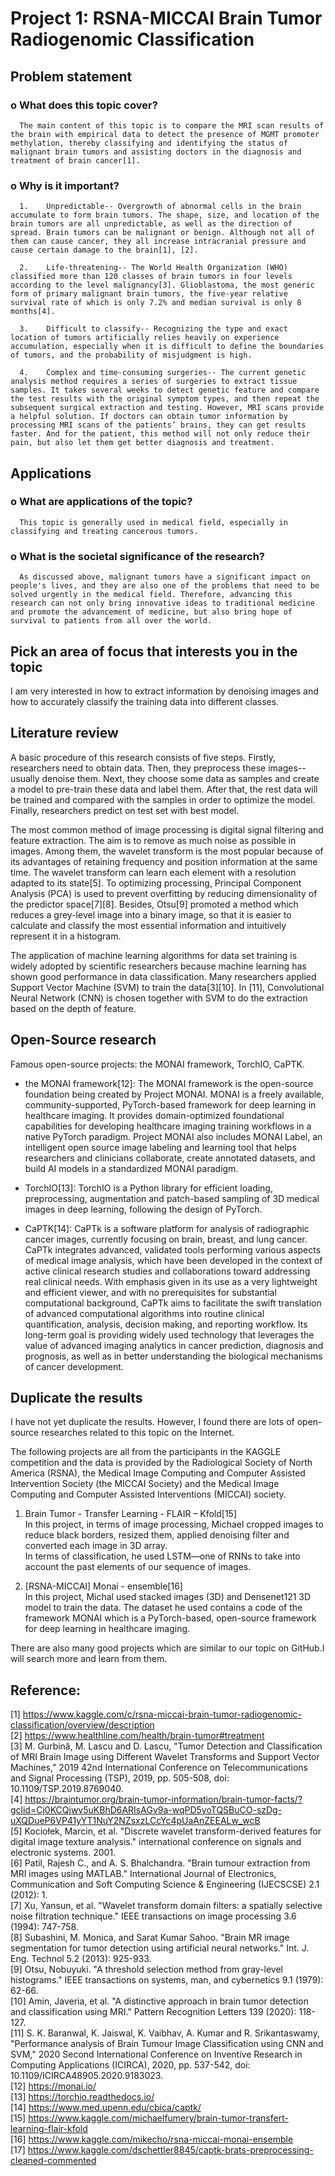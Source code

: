# Project 1: RSNA-MICCAI Brain Tumor Radiogenomic Classification 

## Problem statement
   ### o	What does this topic cover?
      
      The main content of this topic is to compare the MRI scan results of the brain with empirical data to detect the presence of MGMT promoter methylation, thereby classifying and identifying the status of malignant brain tumors and assisting doctors in the diagnosis and treatment of brain cancer[1].

   ### o	Why is it important? 
      
      1.    Unpredictable-- Overgrowth of abnormal cells in the brain accumulate to form brain tumors. The shape, size, and location of the brain tumors are all unpredictable, as well as the direction of spread. Brain tumors can be malignant or benign. Although not all of them can cause cancer, they all increase intracranial pressure and cause certain damage to the brain[1], [2].
      
      2.	Life-threatening-- The World Health Organization (WHO) classified more than 120 classes of brain tumors in four levels according to the level malignancy[3]. Glioblastoma, the most generic form of primary malignant brain tumors, the five-year relative survival rate of which is only 7.2% and median survival is only 8 months[4].
      
      3.	Difficult to classify-- Recognizing the type and exact location of tumors artificially relies heavily on experience accumulation, especially when it is difficult to define the boundaries of tumors, and the probability of misjudgment is high.

      4.	Complex and time-consuming surgeries-- The current genetic analysis method requires a series of surgeries to extract tissue samples. It takes several weeks to detect genetic feature and compare the test results with the original symptom types, and then repeat the subsequent surgical extraction and testing. However, MRI scans provide a helpful solution. If doctors can obtain tumor information by processing MRI scans of the patients’ brains, they can get results faster. And for the patient, this method will not only reduce their pain, but also let them get better diagnosis and treatment.

## Applications
   ### o	What are applications of the topic? 
      
      This topic is generally used in medical field, especially in classifying and treating cancerous tumors.
   
   ### o	What is the societal significance of the research?  
      
      As discussed above, malignant tumors have a significant impact on people's lives, and they are also one of the problems that need to be solved urgently in the medical field. Therefore, advancing this research can not only bring innovative ideas to traditional medicine and promote the advancement of medicine, but also bring hope of survival to patients from all over the world.

## Pick an area of focus that interests you in the topic
   I am very interested in how to extract information by denoising images and how to accurately classify the training data into different classes.

## Literature review 
   A basic procedure of this research consists of five steps. Firstly, researchers need to obtain data. Then, they preprocess these images--usually denoise them. Next, they choose some data as samples and create a model to pre-train these data and label them. After that, the rest data will be trained and compared with the samples in order to optimize the model. Finally, researchers predict on test set with best model.  
   
   The most common method of image processing is digital signal filtering and feature extraction. The aim is to remove as much noise as possible in images. Among them, the wavelet transform is the most popular because of its advantages of retaining frequency and position information at the same time. The wavelet transform can learn each element with a resolution adapted to its state[5]. To optimizing processing, Principal Component Analysis (PCA) is used to prevent overfitting by reducing dimensionality of the predictor space[7][8]. Besides, Otsu[9] promoted a method which reduces a grey-level image into a binary image, so that it is easier to calculate and classify the most essential information and intuitively represent it in a histogram.  
   
   The application of machine learning algorithms for data set training is widely adopted by scientific researchers because machine learning has shown good performance in data classification. Many researchers applied Support Vector Machine (SVM) to train the data[3][10]. In [11], Convolutional Neural Network (CNN) is chosen together with SVM to do the extraction based on the depth of feature.

## Open-Source research
   Famous open-source projects: the MONAI framework, TorchIO, CaPTK.  
   
   *  the MONAI framework[12]: The MONAI framework is the open-source foundation being created by Project MONAI. MONAI is a freely available, community-supported, PyTorch-based framework for deep learning in healthcare imaging. It provides domain-optimized foundational capabilities for developing healthcare imaging training workflows in a native PyTorch paradigm. Project MONAI also includes MONAI Label, an intelligent open source image labeling and learning tool that helps researchers and clinicians collaborate, create annotated datasets, and build AI models in a standardized MONAI paradigm. 
   
   *  TorchIO[13]: TorchIO is a Python library for efficient loading, preprocessing, augmentation and patch-based sampling of 3D medical images in deep learning, following the design of PyTorch.  
   
   *  CaPTK[14]: CaPTk is a software platform for analysis of radiographic cancer images, currently focusing on brain, breast, and lung cancer. CaPTk integrates advanced, validated tools performing various aspects of medical image analysis, which have been developed in the context of active clinical research studies and collaborations toward addressing real clinical needs. With emphasis given in its use as a very lightweight and efficient viewer, and with no prerequisites for substantial computational background, CaPTk aims to facilitate the swift translation of advanced computational algorithms into routine clinical quantification, analysis, decision making, and reporting workflow. Its long-term goal is providing widely used technology that leverages the value of advanced imaging analytics in cancer prediction, diagnosis and prognosis, as well as in better understanding the biological mechanisms of cancer development.

## Duplicate the results 
   I have not yet duplicate the results. However, I found there are lots of open-source researches related to this topic on the Internet.  
   
   The following projects are all from the participants in the KAGGLE competition and the data is provided by the Radiological Society of North America (RSNA), the Medical Image Computing and Computer Assisted Intervention Society (the MICCAI Society) and the Medical Image Computing and Computer Assisted Interventions (MICCAI) society.  
   1.	Brain Tumor - Transfer Learning - FLAIR – Kfold[15]  
      In this project, in terms of image processing, Michael cropped images to reduce black borders, resized them, applied denoising filter and converted each image in 3D array.  
      In terms of classification, he used LSTM—one of RNNs to take into account the past elements of our sequence of images.
   
   2.	[RSNA-MICCAI] Monai - ensemble[16]  
      In this project, Michal used stacked images (3D) and Densenet121 3D model to train the data. The dataset he used contains a code of the framework MONAI which is a PyTorch-based, open-source framework for deep learning in healthcare imaging.
   
   There are also many good projects which are similar to our topic on GitHub.I will search more and learn from them.
   
## Reference: 
[1] 	https://www.kaggle.com/c/rsna-miccai-brain-tumor-radiogenomic-classification/overview/description  
[2]	  https://www.healthline.com/health/brain-tumor#treatment  
[3] 	M. Gurbină, M. Lascu and D. Lascu, "Tumor Detection and Classification of MRI Brain Image using Different Wavelet Transforms and Support Vector Machines," 2019 42nd International Conference on Telecommunications and Signal Processing (TSP), 2019, pp. 505-508, doi: 10.1109/TSP.2019.8769040.  
[4] 	https://braintumor.org/brain-tumor-information/brain-tumor-facts/?gclid=Cj0KCQjwv5uKBhD6ARIsAGv9a-wqPD5yoTQSBuCO-szDg-uXQDueP6VP41yYT1NuY2NZsxzLCcYc4pUaAnZEEALw_wcB  
[5] 	Kociołek, Marcin, et al. "Discrete wavelet transform-derived features for digital image texture analysis." international conference on signals and electronic systems. 2001.  
[6] 	Patil, Rajesh C., and A. S. Bhalchandra. "Brain tumour extraction from MRI images using MATLAB." International Journal of Electronics, Communication and Soft Computing Science & Engineering (IJECSCSE) 2.1 (2012): 1.  
[7]	  Xu, Yansun, et al. "Wavelet transform domain filters: a spatially selective noise filtration technique." IEEE transactions on image processing 3.6 (1994): 747-758.  
[8]	  Subashini, M. Monica, and Sarat Kumar Sahoo. "Brain MR image segmentation for tumor detection using artificial neural networks." Int. J. Eng. Technol 5.2 (2013): 925-933.  
[9]	  Otsu, Nobuyuki. "A threshold selection method from gray-level histograms." IEEE transactions on systems, man, and cybernetics 9.1 (1979): 62-66.  
[10]	Amin, Javeria, et al. "A distinctive approach in brain tumor detection and classification using MRI." Pattern Recognition Letters 139 (2020): 118-127.  
[11]	S. K. Baranwal, K. Jaiswal, K. Vaibhav, A. Kumar and R. Srikantaswamy, "Performance analysis of Brain Tumour Image Classification using CNN and SVM," 2020 Second International Conference on Inventive Research in Computing Applications (ICIRCA), 2020, pp. 537-542, doi: 10.1109/ICIRCA48905.2020.9183023.  
[12]	https://monai.io/  
[13]	https://torchio.readthedocs.io/  
[14]	https://www.med.upenn.edu/cbica/captk/  
[15]	https://www.kaggle.com/michaelfumery/brain-tumor-transfert-learning-flair-kfold  
[16]	https://www.kaggle.com/mikecho/rsna-miccai-monai-ensemble  
[17]	https://www.kaggle.com/dschettler8845/captk-brats-preprocessing-cleaned-commented  

